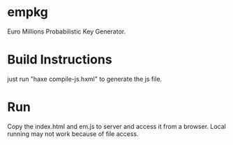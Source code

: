 empkg
=====

Euro Millions Probabilistic Key Generator.  

Build Instructions
=====
just run "haxe compile-js.hxml" to generate the js file.

Run
=====
Copy the index.html and em.js to server and access it from a browser. 
Local running may not work because of file access. 

